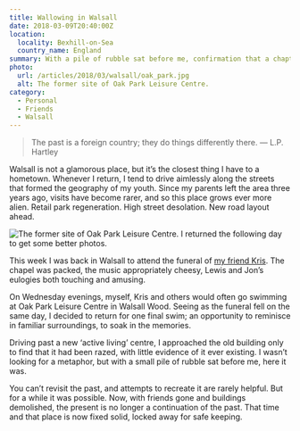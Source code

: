 ```yaml
---
title: Wallowing in Walsall
date: 2018-03-09T20:40:00Z
location:
  locality: Bexhill-on-Sea
  country_name: England
summary: With a pile of rubble sat before me, confirmation that a chapter of my life has reached its conclusion.
photo:
  url: /articles/2018/03/walsall/oak_park.jpg
  alt: The former site of Oak Park Leisure Centre.
category:
  - Personal
  - Friends
  - Walsall
---
```

> The past is a foreign country; they do things differently there.
— L.P. Hartley

Walsall is not a glamorous place, but it’s the closest thing I have to a hometown. Whenever I return, I tend to drive aimlessly along the streets that formed the geography of my youth. Since my parents left the area three years ago, visits have become rarer, and so this place grows ever more alien. Retail park regeneration. High street desolation. New road layout ahead.

![](oak_park.jpg 'The former site of Oak Park Leisure Centre. I returned the following day to get some better photos.')

This week I was back in Walsall to attend the funeral of [my friend Kris][1]. The chapel was packed, the music appropriately cheesy, Lewis and Jon’s eulogies both touching and amusing.

On Wednesday evenings, myself, Kris and others would often go swimming at Oak Park Leisure Centre in Walsall Wood. Seeing as the funeral fell on the same day, I decided to return for one final swim; an opportunity to reminisce in familiar surroundings, to soak in the memories.

Driving past a new ‘active living’ centre, I approached the old building only to find that it had been razed, with little evidence of it ever existing. I wasn’t looking for a metaphor, but with a small pile of rubble sat before me, here it was.

You can’t revisit the past, and attempts to recreate it are rarely helpful. But for a while it was possible. Now, with friends gone and buildings demolished, the present is no longer a continuation of the past. That time and that place is now fixed solid, locked away for safe keeping.

[1]: /2018/02/kris_benbow
